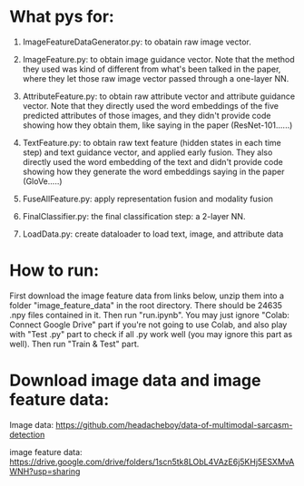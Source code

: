 # What pys for:
1. ImageFeatureDataGenerator.py: to obatain raw image vector.

2. ImageFeature.py: to obtain image guidance vector. Note that the method they used was kind of different from
what's been talked in the paper, where they let those raw image vector passed through a one-layer NN.

3. AttributeFeature.py: to obtain raw attribute vector and attribute guidance vector. Note that they directly used the 
word embeddings of the five predicted attributes of those images, and they didn't provide code showing how they 
obtain them, like saying in the paper (ResNet-101......)

4. TextFeature.py: to obtain raw text feature (hidden states in each time step) and text guidance vector, and applied
early fusion. They also directly used the word embedding of the text and didn't provide code showing how they
generate the word embeddings saying in the paper (GloVe.....)

5. FuseAllFeature.py: apply representation fusion and modality fusion

6. FinalClassifier.py: the final classification step: a 2-layer NN.

7. LoadData.py: create dataloader to load text, image, and attribute data

# How to run:
First download the image feature data from links below, unzip them into a folder "image_feature_data" in the root directory. There should be 24635 .npy files contained in it. Then run "run.ipynb". You may just ignore "Colab: Connect Google Drive" part if you're not going to use Colab, and also play with "Test .py" part to check if all .py work well (you may ignore this part as well). Then run "Train & Test" part.

# Download image data and image feature data:
Image data: https://github.com/headacheboy/data-of-multimodal-sarcasm-detection

image feature data: https://drive.google.com/drive/folders/1scn5tk8LObL4VAzE6j5KHj5ESXMvAWNH?usp=sharing
